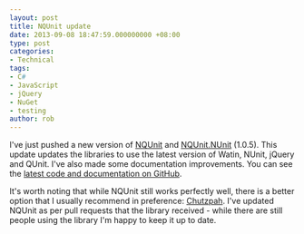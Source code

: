 ```yaml
---
layout: post
title: NQUnit update
date: 2013-09-08 18:47:59.000000000 +08:00
type: post
categories:
- Technical
tags:
- C#
- JavaScript
- jQuery
- NuGet
- testing
author: rob
---
```



I've just pushed a new version of [NQUnit](https://www.nuget.org/packages/NQUnit) and [NQUnit.NUnit](https://www.nuget.org/packages/NQUnit.NUnit) (1.0.5). This update updates the libraries to use the latest version of Watin, NUnit, jQuery and QUnit. I've also made some documentation improvements. You can see the [latest code and documentation on GitHub](https://github.com/robdmoore/NQUnit).



It's worth noting that while NQUnit still works perfectly well, there is a better option that I usually recommend in preference: [Chutzpah](http://chutzpah.codeplex.com/). I've updated NQUnit as per pull requests that the library received - while there are still people using the library I'm happy to keep it up to date.

